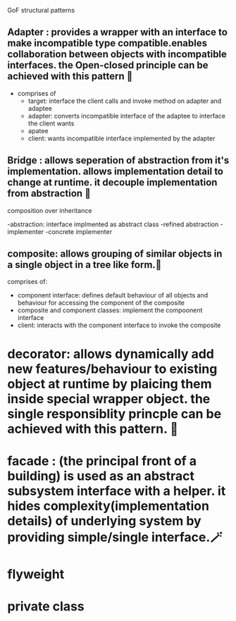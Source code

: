 GoF structural patterns

## Adapter : provides a wrapper with an interface to make incompatible type compatible.enables collaboration between objects with incompatible interfaces. the Open-closed principle can be achieved with this pattern 🔌

- comprises of
  - target: interface the client calls and invoke method on adapter and adaptee
  - adapter: converts incompatible interface of the adaptee to interface the client wants
  - apatee
  - client: wants incompatible interface implemented by the adapter

## Bridge : allows seperation of abstraction from it's implementation. allows implementation detail to change at runtime. it decouple implementation from abstraction 🤯

composition over inheritance

-abstraction: interface implmented as abstract class
-refined abstraction
-implementer
-concrete implementer

## composite: allows grouping of similar objects in a single object in a tree like form.🌳

comprises of:

- component interface: defines default behaviour of all objects and behaviour for accessing the component of the composite
- composite and component classes: implement the compoonent interface
- client: interacts with the component interface to invoke the composite

# decorator: allows dynamically add new features/behaviour to existing object at runtime by plaicing them inside special wrapper object. the single responsiblity princple can be achieved with this pattern. 💅

# facade : (the principal front of a building) is used as an abstract subsystem interface with a helper. it hides complexity(implementation details) of underlying system by providing simple/single interface.🪄

# flyweight

# private class
